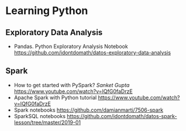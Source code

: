 # Learning Python

## Exploratory Data Analysis

* Pandas. Python Exploratory Analysis Notebook https://github.com/idontdomath/datos-exploratory-data-analysis

## Spark  
* How to get started with PySpark? _Sanket Gupta_ https://www.youtube.com/watch?v=IQfG0faDrzE
* Apache Spark with Python tutorial https://www.youtube.com/watch?v=IQfG0faDrzE
* Spark notebooks https://github.com/damianmarti/7506-spark 
* SparkSQL notebooks https://github.com/idontdomath/datos-spark-lesson/tree/master/2019-01
